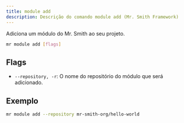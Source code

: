 ```yaml
---
title: module add
description: Descrição do comando module add (Mr. Smith Framework)
---
```


Adiciona um módulo do Mr. Smith ao seu projeto.

```bash
mr module add [flags]
```

## Flags
- `--repository, -r`: O nome do repositório do módulo que será adicionado.

## Exemplo

```bash
mr module add --repository mr-smith-org/hello-world
```